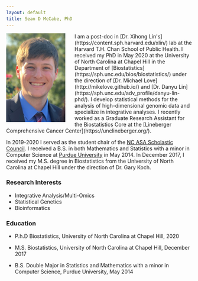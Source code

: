 ```yaml
---
layout: default
title: Sean D McCabe, PhD
---
```


<img align="left" style="margin-right:25px" src="assets/headshot.jpg" width="160"> 
I am a post-doc in [Dr. Xihong Lin's](https://content.sph.harvard.edu/xlin/) lab at the Harvard T.H. Chan School of Public Health. I received my PhD in May 2020 at the University of North Carolina at Chapel Hill in the Department of [Biostatistics](https://sph.unc.edu/bios/biostatistics/) under the direction of [Dr. Michael Love](http://mikelove.github.io/) and [Dr. Danyu Lin](https://sph.unc.edu/adv_profile/danyu-lin-phd/). I develop statistical methods for the analysis of high-dimensional genomic data and specialize in integrative analyses. I recently worked as a Graduate Research Assistant for the Biostatistics Core at the [Lineberger Comprehensive Cancer Center](https://unclineberger.org/).

In 2019-2020 I served as the student chair of the [NC ASA Scholastic Council](https://community.amstat.org/northcarolina/initiatives/scholasticcouncil). I received a B.S. in both Mathematics and Statistics with a minor in Computer Science at [Purdue University](https://www.stat.purdue.edu) in May 2014. In December 2017, I received my M.S. degree in Biostatistics from the University of North Carolina at Chapel Hill under the direction of Dr. Gary Koch. 

### Research Interests

   * Integrative Analysis/Multi-Omics
   * Statistical Genetics
   * Bioinformatics

### Education

* P.h.D Biostatistics, University of North Carolina at Chapel Hill, 2020 <br>
* M.S. Biostatistics, University of North Carolina at Chapel Hill, December 2017 <br>

* B.S. Double Major in Statistics and Mathematics with a minor in Computer Science, Purdue University, May 2014

